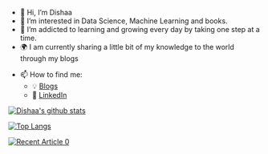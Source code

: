 - 👋 Hi, I’m Dishaa
- 👀 I’m interested in Data Science, Machine Learning and books.
- 🌱 I’m addicted to learning and growing every day by taking one step at a time.
- :earth_africa: I am currently sharing a little bit of my knowledge to the world through my blogs
<!-- - 💞️ I’m looking to coll -->
- 📫 How to find me: 
  - :bulb: [Blogs](https://www.analyticsvidhya.com/blog/author/dishaa.agarwal/)
  - :office: [LinkedIn](https://www.linkedin.com/in/dishaa-agarwal-340249196/)




[![Dishaa's github stats](https://github-readme-stats.vercel.app/api?username=dishaaagarwal&count_private=true&show_icons=true&theme=radical&hide_rank=false)](https://github.com/anuraghazra/github-readme-stats)

[![Top Langs](https://github-readme-stats.vercel.app/api/top-langs/?username=dishaaagarwal)](https://github.com/anuraghazra/github-readme-stats)

<a target="_blank" href="https://www.analyticsvidhya.com/blog/2021/06/guide-to-gradient-descent-and-its-variants-with-python-implementation/0"><img src="https://www.analyticsvidhya.com/blog/2021/06/guide-to-gradient-descent-and-its-variants-with-python-implementation/0" alt="Recent Article 0">
 
<!-- dishaaagarwal/dishaaagarwal is a ✨ special ✨ repository because its `README.md` (this file) appears on your GitHub profile.
You can click the Preview link to take a look at your changes.
---> 
